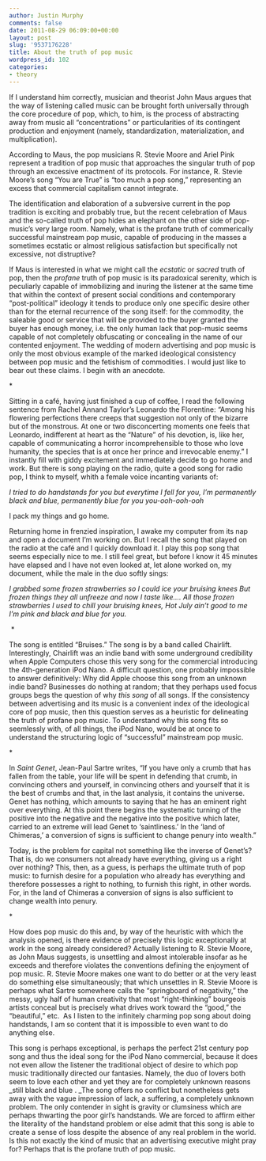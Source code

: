 ```yaml
---
author: Justin Murphy
comments: false
date: 2011-08-29 06:09:00+00:00
layout: post
slug: '9537176228'
title: About the truth of pop music
wordpress_id: 102
categories:
- theory
---
```




If I understand him correctly, musician and theorist John Maus argues that the way of listening called music can be brought forth universally through the core procedure of pop, which, to him, is the process of abstracting away from music all “concentrations” or particularities of its contingent production and enjoyment (namely, standardization, materialization, and multiplication).





According to Maus, the pop musicians R. Stevie Moore and Ariel Pink represent a tradition of pop music that approaches the singular truth of pop through an excessive enactment of its protocols. For instance, R. Stevie Moore’s song “You are True” is “too much a pop song,” representing an excess that commercial capitalism cannot integrate.




The identification and elaboration of a subversive current in the pop tradition is exciting and probably true, but the recent celebration of Maus and the so-called truth of pop hides an elephant on the other side of pop-music’s very large room. Namely, what is the profane truth of commerically successful mainstream pop music, capable of producing in the masses a sometimes ecstatic or almost religious satisfaction but specifically not excessive, not distruptive?




If Maus is interested in what we might call the _ecstatic_ or _sacred_ truth of pop, then the _profane_ truth of pop music is its paradoxical serenity, which is peculiarly capable of immobilizing and inuring the listener at the same time that within the context of present social conditions and contemporary “post-political” ideology it tends to produce only one specific desire other than for the eternal recurrence of the song itself: for the commodity, the saleable good or service that will be provided to the buyer granted the buyer has enough money, i.e. the only human lack that pop-music seems capable of not completely obfuscating or concealing in the name of our contented enjoyment. The wedding of modern advertising and pop music is only the most obvious example of the marked ideological consistency between pop music and the fetishism of commodities. I would just like to bear out these claims. I begin with an anecdote.




* 



Sitting in a café, having just finished a cup of coffee, I read the following sentence from Rachel Annand Taylor’s Leonardo the Florentine: “Among his flowering perfections there creeps that suggestion not only of the bizarre but of the monstrous. At one or two disconcerting moments one feels that Leonardo, indifferent at heart as the “Nature” of his devotion, is, like her, capable of communicating a horror incomprehensible to those who love humanity, the species that is at once her prince and irrevocable enemy.” I instantly fill with giddy excitement and immediately decide to go home and work. But there is song playing on the radio, quite a good song for radio pop, I think to myself, whith a female voice incanting variants of:


_I tried to do handstands for you_
_but everytime I fell for you,_
_I’m permanently black and blue,_
_permanently blue for you you-ooh-ooh-ooh_


I pack my things and go home.




Returning home in frenzied inspiration, I awake my computer from its nap and open a document I’m working on. But I recall the song that played on the radio at the café and I quickly download it. I play this pop song that seems especially nice to me. I still feel great, but before I know it 45 minutes have elapsed and I have not even looked at, let alone worked on, my document, while the male in the duo softly sings:




_I grabbed some frozen strawberries so I could ice your bruising knees
But frozen things they all unfreeze and now I taste like….
All those frozen strawberries I used to chill your bruising knees,
Hot July ain’t good to me
I’m pink and black and blue for you._ 



 * 



The song is entitled “Bruises.” The song is by a band called Chairlift. Interestingly, Chairlift was an indie band with some underground credibility when Apple Computers chose this very song for the commercial introducing the 4th-generation iPod Nano. A difficult question, one probably impossible to answer definitively: Why did Apple choose this song from an unknown indie band? Businesses do nothing at random; that they perhaps used focus groups begs the question of why _this song_ of all songs. If the consistency between advertising and its music is a convenient index of the ideological core of pop music, then this question serves as a heuristic for delineating the truth of profane pop music. To understand why this song fits so seemlessly with, of all things, the iPod Nano, would be at once to understand the structuring logic of “successful” mainstream pop music.




* 



In _Saint Genet_, Jean-Paul Sartre writes, “If you have only a crumb that has fallen from the table, your life will be spent in defending that crumb, in convincing others and yourself, in convincing others and yourself that it is the best of crumbs and that, in the last analysis, it contains the universe. Genet has nothing, which amounts to saying that he has an eminent right over everything. At this point there begins the systematic turning of the positive into the negative and the negative into the positive which later, carried to an extreme will lead Genet to ‘saintliness.’ In the ‘land of Chimeras,’ a conversion of signs is sufficient to change penury into wealth.”




Today, is the problem for capital not something like the inverse of Genet’s? That is, do we consumers not already have everything, giving us a right over nothing? This, then, as a guess, is perhaps the ultimate truth of pop music: to furnish desire for a population who already has everything and therefore possesses a right to nothing, to furnish this right, in other words. For, in the land of Chimeras a conversion of signs is also sufficient to change wealth into penury.




* 



How does pop music do this and, by way of the heuristic with which the analysis opened, is there evidence of precisely this logic exceptionally at work in the song already considered? Actually listening to R. Stevie Moore, as John Maus suggests, is unsettling and almost intolerable insofar as he exceeds and therefore violates the conventions defining the enjoyment of pop music. R. Stevie Moore makes one want to do better or at the very least do something else simultaneously; that which unsettles in R. Stevie Moore is perhaps what Sartre somewhere calls the “springboard of negativity,” the messy, ugly half of human creativity that most “right-thinking” bourgeois artists conceal but is precisely what drives work toward the “good,” the “beautiful,” etc.  As I listen to the infinitely charming pop song about doing handstands, I am so content that it is impossible to even want to do anything else.




This song is perhaps exceptional, is perhaps the perfect 21st century pop song and thus the ideal song for the iPod Nano commercial, because it does not even allow the listener the traditional object of desire to which pop music traditionally directed our fantasies. Namely, the duo of lovers both seem to love each other and yet they are for completely unknown reasons _still black and blue . _The song offers no conflict but nonetheless gets away with the vague impression of lack, a suffering, a completely unknown problem. The only contender in sight is gravity or clumsiness which are perhaps thwarting the poor girl’s handstands. We are forced to affirm either the literality of the handstand problem or else admit that this song is able to create a sense of loss despite the absence of any real problem in the world. Is this not exactly the kind of music that an advertising executive might pray for? Perhaps that is the profane truth of pop music.